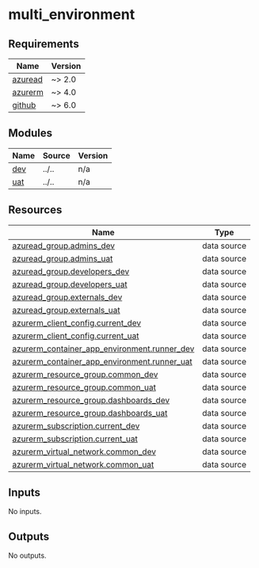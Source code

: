 # multi_environment

<!-- BEGIN_TF_DOCS -->
## Requirements

| Name | Version |
|------|---------|
| <a name="requirement_azuread"></a> [azuread](#requirement\_azuread) | ~> 2.0 |
| <a name="requirement_azurerm"></a> [azurerm](#requirement\_azurerm) | ~> 4.0 |
| <a name="requirement_github"></a> [github](#requirement\_github) | ~> 6.0 |

## Modules

| Name | Source | Version |
|------|--------|---------|
| <a name="module_dev"></a> [dev](#module\_dev) | ../.. | n/a |
| <a name="module_uat"></a> [uat](#module\_uat) | ../.. | n/a |

## Resources

| Name | Type |
|------|------|
| [azuread_group.admins_dev](https://registry.terraform.io/providers/hashicorp/azuread/latest/docs/data-sources/group) | data source |
| [azuread_group.admins_uat](https://registry.terraform.io/providers/hashicorp/azuread/latest/docs/data-sources/group) | data source |
| [azuread_group.developers_dev](https://registry.terraform.io/providers/hashicorp/azuread/latest/docs/data-sources/group) | data source |
| [azuread_group.developers_uat](https://registry.terraform.io/providers/hashicorp/azuread/latest/docs/data-sources/group) | data source |
| [azuread_group.externals_dev](https://registry.terraform.io/providers/hashicorp/azuread/latest/docs/data-sources/group) | data source |
| [azuread_group.externals_uat](https://registry.terraform.io/providers/hashicorp/azuread/latest/docs/data-sources/group) | data source |
| [azurerm_client_config.current_dev](https://registry.terraform.io/providers/hashicorp/azurerm/latest/docs/data-sources/client_config) | data source |
| [azurerm_client_config.current_uat](https://registry.terraform.io/providers/hashicorp/azurerm/latest/docs/data-sources/client_config) | data source |
| [azurerm_container_app_environment.runner_dev](https://registry.terraform.io/providers/hashicorp/azurerm/latest/docs/data-sources/container_app_environment) | data source |
| [azurerm_container_app_environment.runner_uat](https://registry.terraform.io/providers/hashicorp/azurerm/latest/docs/data-sources/container_app_environment) | data source |
| [azurerm_resource_group.common_dev](https://registry.terraform.io/providers/hashicorp/azurerm/latest/docs/data-sources/resource_group) | data source |
| [azurerm_resource_group.common_uat](https://registry.terraform.io/providers/hashicorp/azurerm/latest/docs/data-sources/resource_group) | data source |
| [azurerm_resource_group.dashboards_dev](https://registry.terraform.io/providers/hashicorp/azurerm/latest/docs/data-sources/resource_group) | data source |
| [azurerm_resource_group.dashboards_uat](https://registry.terraform.io/providers/hashicorp/azurerm/latest/docs/data-sources/resource_group) | data source |
| [azurerm_subscription.current_dev](https://registry.terraform.io/providers/hashicorp/azurerm/latest/docs/data-sources/subscription) | data source |
| [azurerm_subscription.current_uat](https://registry.terraform.io/providers/hashicorp/azurerm/latest/docs/data-sources/subscription) | data source |
| [azurerm_virtual_network.common_dev](https://registry.terraform.io/providers/hashicorp/azurerm/latest/docs/data-sources/virtual_network) | data source |
| [azurerm_virtual_network.common_uat](https://registry.terraform.io/providers/hashicorp/azurerm/latest/docs/data-sources/virtual_network) | data source |

## Inputs

No inputs.

## Outputs

No outputs.
<!-- END_TF_DOCS -->
